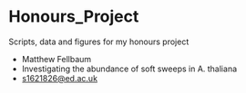 # Honours_Project
Scripts, data and figures for my honours project

- Matthew Fellbaum
- Investigating the abundance of soft sweeps in A. thaliana
- s1621826@ed.ac.uk
